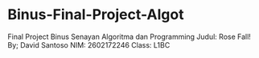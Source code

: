 # Binus-Final-Project-Algot
Final Project Binus Senayan Algoritma dan Programming
Judul: Rose Fall!
By; David Santoso
NIM: 2602172246
Class: L1BC
